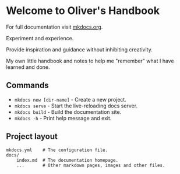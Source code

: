 # Welcome to Oliver's Handbook

For full documentation visit [mkdocs.org](https://www.mkdocs.org).

Experiment and experience.

Provide inspiration and guidance without inhibiting creativity.

My own little handbook and notes to help me "remember" what I have learned and done. 

## Commands

* `mkdocs new [dir-name]` - Create a new project.
* `mkdocs serve` - Start the live-reloading docs server.
* `mkdocs build` - Build the documentation site.
* `mkdocs -h` - Print help message and exit.

## Project layout

    mkdocs.yml    # The configuration file.
    docs/
        index.md  # The documentation homepage.
        ...       # Other markdown pages, images and other files.
